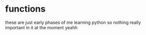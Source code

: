 # functions
these are just early phases of me learning python so nothing really important in it at the moment yeahh
